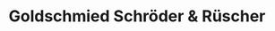 ---
title: "Goldschmied Schröder & Rüscher"
url: /innsbruck/goldschmied-schroeder-und-ruescher/
shop: Basteln
---